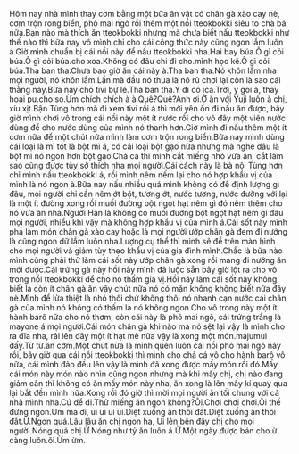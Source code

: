 Hôm nay nhà mình thay cơm bằng một bữa ăn vặt có chân gà xào cay nè, cơm trộn rong biển, phô mai ngô rồi thêm một nồi tteokbokki siêu to chà bá nữa.Bạn nào mà thích ăn tteokbokki nhưng mà chưa biết nấu tteokbokki như thế nào thì bữa nay vô mình chỉ cho cái công thức này cũng ngon lắm luôn á.Giờ mình chuẩn bị cái nồi này để nấu tteokbokki nha.Hai bay búa.Ô gì cỏi búa.Ô gì cỏi búa.cho xoa.Không có đâu chi đi cho.mình học kê.Ô gì cỏi búa.Tha ban tha.Chưa bao giờ ăn cái này à.Tha ban tha.Nó khôn lắm nha mọi người, nó khôn lắm.Lần mà đầu nó thua là nó rủ chơi lại còn là sao cái thằng này.Bữa nay cho tivi bự lè.Tha ban tha.Y đi cô ica.Trời, y goi à, thay hoai pu.cho so.Ừm chích chích à à.Quê?Quê?Anh ơi.Ở ăn với Yuji luôn à chị, xíu xịt.Bận Tùng hơn mà đi xem tivi rồi á thì mới yên ổn đi nấu ăn được, bây giờ mình chơi vô trong cái nồi này một ít nước rồi cho vô đây một viên nước dùng để cho nước dùng của mình nó thanh hơn.Giờ mình đi nấu thêm một ít cơm nữa để một chút nữa mình làm cơm trộn rong biển.Bữa nay mình dùng cái loại là mì tót là bột mì á, có cái loại bột gạo nữa nhưng mà nghe đâu là bột mì nó ngon hơn bột gạo.Chả cá thì mình cắt miếng nhỏ vừa ăn, cắt làm sao cũng được tùy sở thích nha mọi người.Cái cách này là bà nội Tùng hơn chỉ mình nấu tteokbokki á, rồi mình nêm nếm lại cho nó hợp khẩu vị của mình là nó ngon à.Bữa nay nấu nhiều quá mình không có để định lượng gì đâu, mọi người chỉ cần nêm ớt bột, tương ớt, nước tương, nước đường với lại là một ít đường xong rồi muối đường bột ngọt hạt nêm gì đó nêm thêm cho nó vừa ăn nha.Người Hàn là không có muối đường bột ngọt hạt nêm gì đâu mọi người, nhiều khi vậy mà không hợp khẩu vị của mình á.Cái sốt này mình pha làm món chân gà xào cay hoặc là mọi người ướp chân gà đem đi nướng là cũng ngon dữ lắm luôn nha.Lượng cụ thể thì mình sẽ để trên màn hình cho mọi người và giảm tùy theo khẩu vị của gia đình mình.Chắc là bữa nào mình cũng phải thử làm cái sốt này ướp chân gà xong rồi mang đi nướng ăn mới được.Cái trứng gà này hồi nãy mình đã luộc sẵn bây giờ lột ra cho vô trong nồi tteokbokki để cho nó thấm gia vị.Hồi nãy làm cái sốt này không biết là còn ít chân gà ăn vậy chút nữa nó có mặn không không biết nữa đây nè.Mình để lửa thiệt là nhỏ thôi chứ không thôi nó nhanh cạn nước cái chân gà của mình nó không có thấm là nó không ngon.Cho vô trong này một ít hành barô nữa cho nó thơm, còn cái này là phô mai ngô, cái trứng trắng là mayone á mọi người.Cái món chân gà khi nào mà nó sệt lại vậy là mình cho ra đĩa nha, rải lên đây một ít hạt mè nữa vậy là xong một món.majumul đấy.Từ từ.ăn cớm.Một chút nữa là mình quên luôn cái nồi phô mai ngô này rồi, bây giờ qua cái nồi tteokbokki thì mình cho chả cá vô cho hành barô vô nữa, cái mình đảo đều lên vậy là mình đã xong được mấy món rồi đó.Mấy cái món này món nào nhìn cũng ngon nhưng mà khi mấy chị, chị nào đang giảm cân thì không có ăn mấy món này nha, ăn xong là lên mấy kí quay qua lại bắt đền mình nữa.Xong rồi đó giờ thì mời mọi người ăn tối chung với cả nhà mình nha.Cứ để đi.Thử miếng ăn ngon không?Ôi.Chơi chơi chơi.Ôi thế đừng ngon.Um ma ơi, ui ui ui ui.Diệt xuống ăn thôi đất.Diệt xuống ăn thôi đất.Ừ.Ngon quá.Lâu lâu ăn chị ngon ha, Ui lên bên đây chị cho mọi người.Nóng quá chị.Ừ.Nóng như tỷ ăn luôn á.Ừ.Một ngày được bán cho.ừ càng luôn.ôi.Ừm ừm.